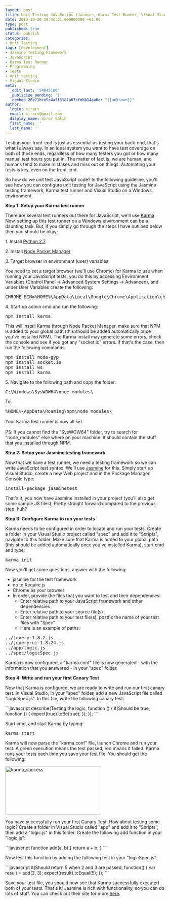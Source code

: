 ```yaml
---
layout: post
title: Unit Testing JavaScript (Jasmine, Karma Test Runner, Visual Studio)
date: 2013-10-28 19:42:31.000000000 +01:00
type: post
published: true
status: publish
categories:
- Unit Testing
tags: [development]
- Jasmine Testing Framework
- JavaScript
- Karma Test Runner
- Programming
- Tests
- Unit testing
- Visual Studio
meta:
  _edit_last: '54045106'
  _publicize_pending: '1'
  _oembed_28e71bce5c4aff3187a67cfebb14aa6e: "{{unknown}}"
author:
  login: sirars
  email: sirars@gmail.com
  display_name: Sirar Salih
  first_name: ''
  last_name: ''
---
```

<p>Testing your front-end is just as essential as testing your back-end, that's what I always say. In an ideal system you want to have test coverage on both of those ends, regardless of how many testers you got or how many manual test hours you put in. The matter of fact is, we are human, and humans tend to make mistakes and miss out on things. Automating your tests is key, even on the front-end.</p>
<p>So how do we unit test JavaScript code? In the following guideline, you'll see how you can configure unit testing for JavaScript using the Jasmine testing framework, Karma test runner and Visual Studio on a Windows environment.</p>
<p><strong>Step 1: Setup your Karma test runner</strong></p>
<p>There are several test runners out there for JavaScript, we'll use <a title="Karma" href="http://karma-runner.github.io/0.10/index.html">Karma</a>. Now, setting up this test runner on a Windows environment can be a daunting task. But, if you simply go through the steps I have outlined below then you should be okay:</p>
<p>1. Install <a title="Python 2.7" href="http://www.python.org/download/releases/2.7/">Python 2.7</a></p>
<p>2. Install <a title="Node Packet Manager" href="http://nodejs.org/download/">Node Packet Manager</a></p>
<p>3. Target browser in environment (user) variables</p>
<p>You need to set a target browser (we'll use Chrome) for Karma to use when running your JavaScript tests, you do this by accessing Environment Variables (Control Panel -&gt; Advanced System Settings -&gt; Advanced), and under User Variables create the following:</p>
<pre>CHROME_BIN=%HOME%\AppData\Local\Google\Chrome\Application\chrome.exe</pre>
<p>4. Start up admin cmd and run the following:</p>
<pre>npm install karma</pre>
<p>This will install Karma through Node Packet Manager, make sure that NPM is added to your global path (this should be added automatically once you've installed NPM). The Karma install may generate some errors, check the console and see if you got any "socket.io" errors. If that's the case, then run the following commands:</p>
<pre>npm install node-gyp
npm install socket.io
npm install ws
npm install karma</pre>
<p>5. Navigate to the following path and copy the folder:</p>
<pre>C:\Windows\SysWOW64\node_modules\</pre>
<p>To:</p>
<pre>%HOME%\AppData\Roaming\npm\node_modules\</pre>
<p><span style="line-height:1.5;">Your Karma test runner is now all set.</span></p>
<p>PS: If you cannot find the "SysWOW64" folder, try to search for "node_modules" else where on your machine. It should contain the stuff that you installed through NPM.</p>
<p><strong>Step 2: Setup your Jasmine testing framework</strong></p>
<p>Now that we have a test runner, we need a testing framework so we can write JavaScript test syntax. We'll use <a title="Jasmine" href="http://pivotal.github.io/jasmine/">Jasmine</a> for this. Simply start up Visual Studio, create a new Web project and in the Package Manager Console type:</p>
<pre>install-package jasminetest</pre>
<p>That's it, you now have Jasmine installed in your project (you'll also get some sample JS files). Pretty straight forward compared to the previous step, huh?</p>
<p><strong> Step 3: Configure Karma to run your tests</strong></p>
<p>Karma needs to be configured in order to locate and run your tests. Create a folder in your Visual Studio project called "spec" and add it to "Scripts", navigate to this folder. Make sure that Karma is added to your global path (this should be added automatically once you've installed Karma), start cmd and type:</p>
<pre>karma init</pre>
<p>Now you'll get some questions, answer with the following:</p>
<ul>
<li>jasmine for the test framework</li>
<li>no to Require.js</li>
<li>Chrome as your browser</li>
<li>In order, provide the files that you want to test and their dependencies:
<ul>
<li>Enter relative path to your JavaScript framework and other dependencies</li>
<li>Enter relative path to your source file(s)</li>
<li>Enter relative path to your test file(s), postfix the name of your test files with "Spec"</li>
<li>Here is an example of paths:</li>
</ul>
</li>
</ul>
<pre>../jquery-1.8.2.js
../jquery-ui-1.8.24.js
../app/logic.js
../spec/logicSpec.js</pre>
<p>Karma is now configured, a "karma.conf" file is now generated - with the information that you answered - in your "spec" folder.</p>
<p><strong>Step 4: Write and run your first Canary Test</strong></p>
<p>Now that Karma is configured, we are ready to write and run our first canary test. In Visual Studio, in your "spec" folder, add a new JavaScript file called "logicSpec.js". In this file, write the following canary test:</p>
```javascript 
describe(Testing the logic, function () {
    it(Should be true, function () {
        expect(true).toBe(true);
    });
});
```
<p>Start cmd, and start Karma by typing:</p>
<pre>karma start</pre>
<p>Karma will now parse the "karma.conf" file, launch Chrome and run your test. A green execution means the test passed, red means it failed. Karma runs your tests each time you save your test file. You should get the following:</p>
<p><a href="http://sirars.files.wordpress.com/2013/10/karma_success.png"><img class="alignnone size-medium wp-image-12" alt="karma_success" src="http://sirars.files.wordpress.com/2013/10/karma_success.png?w=300" width="300" height="152" /></a></p>
<p>You have successfully run your first Canary Test. How about testing some logic? Create a folder in Visual Studio called "app" and add it to "Scripts", then add a "logic.js" in this folder. Create the following add function in your "logic.js":</p>
```javascript 
function add(a, b) {
    return a + b;
}
```
<p>Now test this function by adding the following test in your "logicSpec.js":</p>
```javascript 
it(Should return 5 when 2 and 3 are passed, function() {
    var result = add(2, 3);
    expect(result).toEqual(5);
});
```
<p>Save your test file, you should now see that Karma successfully executed both of your tests. That's it! Jasmine is rich with functionality, so you can do lots of stuff. You can check out their site for more <a title="Jasmine" href="http://pivotal.github.io/jasmine/">here</a>.</p>